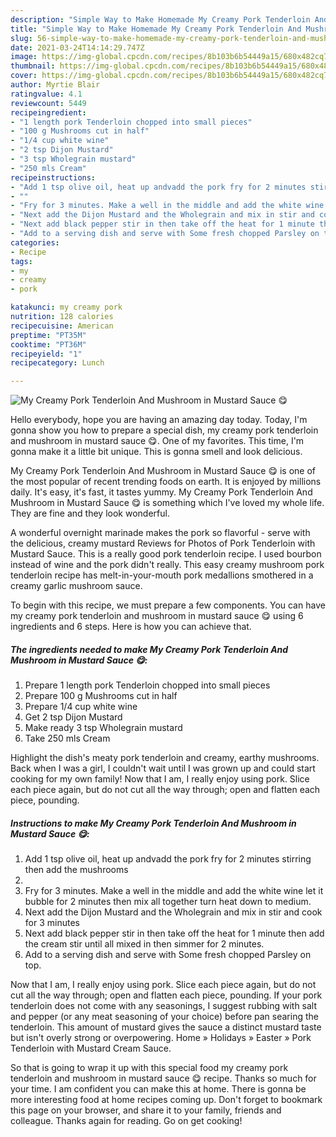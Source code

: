 ```yaml
---
description: "Simple Way to Make Homemade My Creamy Pork Tenderloin And Mushroom in Mustard Sauce 😋"
title: "Simple Way to Make Homemade My Creamy Pork Tenderloin And Mushroom in Mustard Sauce 😋"
slug: 56-simple-way-to-make-homemade-my-creamy-pork-tenderloin-and-mushroom-in-mustard-sauce
date: 2021-03-24T14:14:29.747Z
image: https://img-global.cpcdn.com/recipes/8b103b6b54449a15/680x482cq70/my-creamy-pork-tenderloin-and-mushroom-in-mustard-sauce-recipe-main-photo.jpg
thumbnail: https://img-global.cpcdn.com/recipes/8b103b6b54449a15/680x482cq70/my-creamy-pork-tenderloin-and-mushroom-in-mustard-sauce-recipe-main-photo.jpg
cover: https://img-global.cpcdn.com/recipes/8b103b6b54449a15/680x482cq70/my-creamy-pork-tenderloin-and-mushroom-in-mustard-sauce-recipe-main-photo.jpg
author: Myrtie Blair
ratingvalue: 4.1
reviewcount: 5449
recipeingredient:
- "1 length pork Tenderloin chopped into small pieces"
- "100 g Mushrooms cut in half"
- "1/4 cup white wine"
- "2 tsp Dijon Mustard"
- "3 tsp Wholegrain mustard"
- "250 mls Cream"
recipeinstructions:
- "Add 1 tsp olive oil, heat up andvadd the pork fry for 2 minutes stirring then add the mushrooms"
- ""
- "Fry for 3 minutes. Make a well in the middle and add the white wine let it bubble for 2 minutes then mix all together turn heat down to medium."
- "Next add the Dijon Mustard and the Wholegrain and mix in stir and cook for 3 minutes"
- "Next add black pepper stir in then take off the heat for 1 minute then add the cream stir until all mixed in then simmer for 2 minutes."
- "Add to a serving dish and serve with Some fresh chopped Parsley on top."
categories:
- Recipe
tags:
- my
- creamy
- pork

katakunci: my creamy pork 
nutrition: 128 calories
recipecuisine: American
preptime: "PT35M"
cooktime: "PT36M"
recipeyield: "1"
recipecategory: Lunch

---
```



![My Creamy Pork Tenderloin And Mushroom in Mustard Sauce 😋](https://img-global.cpcdn.com/recipes/8b103b6b54449a15/680x482cq70/my-creamy-pork-tenderloin-and-mushroom-in-mustard-sauce-recipe-main-photo.jpg)

Hello everybody, hope you are having an amazing day today. Today, I'm gonna show you how to prepare a special dish, my creamy pork tenderloin and mushroom in mustard sauce 😋. One of my favorites. This time, I'm gonna make it a little bit unique. This is gonna smell and look delicious.

My Creamy Pork Tenderloin And Mushroom in Mustard Sauce 😋 is one of the most popular of recent trending foods on earth. It is enjoyed by millions daily. It's easy, it's fast, it tastes yummy. My Creamy Pork Tenderloin And Mushroom in Mustard Sauce 😋 is something which I've loved my whole life. They are fine and they look wonderful.

A wonderful overnight marinade makes the pork so flavorful - serve with the delicious, creamy mustard Reviews for Photos of Pork Tenderloin with Mustard Sauce. This is a really good pork tenderloin recipe. I used bourbon instead of wine and the pork didn&#39;t really. This easy creamy mushroom pork tenderloin recipe has melt-in-your-mouth pork medallions smothered in a creamy garlic mushroom sauce.


To begin with this recipe, we must prepare a few components. You can have my creamy pork tenderloin and mushroom in mustard sauce 😋 using 6 ingredients and 6 steps. Here is how you can achieve that.

<!--inarticleads1-->

##### The ingredients needed to make My Creamy Pork Tenderloin And Mushroom in Mustard Sauce 😋:

1. Prepare 1 length pork Tenderloin chopped into small pieces
1. Prepare 100 g Mushrooms cut in half
1. Prepare 1/4 cup white wine
1. Get 2 tsp Dijon Mustard
1. Make ready 3 tsp Wholegrain mustard
1. Take 250 mls Cream


Highlight the dish&#39;s meaty pork tenderloin and creamy, earthy mushrooms. Back when I was a girl, I couldn&#39;t wait until I was grown up and could start cooking for my own family! Now that I am, I really enjoy using pork. Slice each piece again, but do not cut all the way through; open and flatten each piece, pounding. 

<!--inarticleads2-->

##### Instructions to make My Creamy Pork Tenderloin And Mushroom in Mustard Sauce 😋:

1. Add 1 tsp olive oil, heat up andvadd the pork fry for 2 minutes stirring then add the mushrooms
1. 
1. Fry for 3 minutes. Make a well in the middle and add the white wine let it bubble for 2 minutes then mix all together turn heat down to medium.
1. Next add the Dijon Mustard and the Wholegrain and mix in stir and cook for 3 minutes
1. Next add black pepper stir in then take off the heat for 1 minute then add the cream stir until all mixed in then simmer for 2 minutes.
1. Add to a serving dish and serve with Some fresh chopped Parsley on top.


Now that I am, I really enjoy using pork. Slice each piece again, but do not cut all the way through; open and flatten each piece, pounding. If your pork tenderloin does not come with any seasonings, I suggest rubbing with salt and pepper (or any meat seasoning of your choice) before pan searing the tenderloin. This amount of mustard gives the sauce a distinct mustard taste but isn&#39;t overly strong or overpowering. Home » Holidays » Easter » Pork Tenderloin with Mustard Cream Sauce. 

So that is going to wrap it up with this special food my creamy pork tenderloin and mushroom in mustard sauce 😋 recipe. Thanks so much for your time. I am confident you can make this at home. There is gonna be more interesting food at home recipes coming up. Don't forget to bookmark this page on your browser, and share it to your family, friends and colleague. Thanks again for reading. Go on get cooking!
